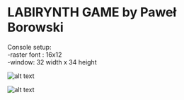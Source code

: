 ﻿# LABIRYNTH GAME by Paweł Borowski     
  Console setup:                   
    -raster font : 16x12          
    -window: 32 width x  34 height


![alt text](https://i.imgur.com/9uJajdR.png)

![alt text](https://i.imgur.com/hck48ZZ.png)


